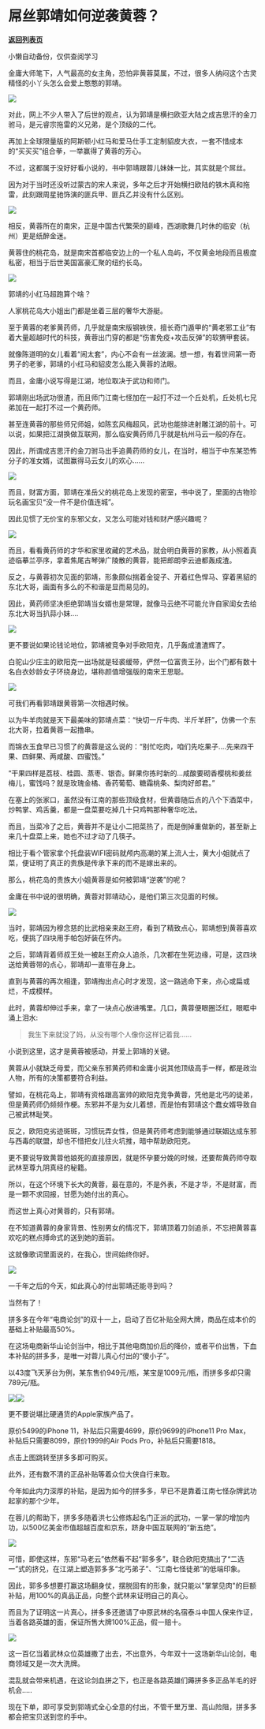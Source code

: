 # 屌丝郭靖如何逆袭黄蓉？

[**返回列表页**](/gzh/政事堂2019)

小懒自动备份，仅供查阅学习

  

  

金庸大师笔下，人气最高的女主角，恐怕非黄蓉莫属，不过，很多人纳闷这个古灵精怪的小丫头怎么会爱上憨憨的郭靖。

  

![](https://mmbiz.qpic.cn/mmbiz_jpg/rxhS23yu8cNc6OiafPyMxGFr91kXhqEabyqic9WMwia3s5ZQzEFLzHrf8AdL6PQL1iaCb35xKrH4bW6Ky1nceiaQaibw/640?wx_fmt=jpeg)

  

对此，网上不少人带入了后世的观点，认为郭靖是横扫欧亚大陆之成吉思汗的金刀驸马，是元睿宗拖雷的义兄弟，是个顶级的二代。

  

再加上全球限量版的阿斯顿小红马和爱马仕手工定制貂皮大衣，一套不惜成本的“买买买”组合拳，一举赢得了黄蓉的芳心。

  

不过，这都属于没好好看小说的，书中郭靖跟蓉儿妹妹一比，其实就是个屌丝。

  

因为对于当时还没听过蒙古的宋人来说，多年之后才开始横扫欧陆的铁木真和拖雷，此刻跟周星驰饰演的匪兵甲、匪兵乙并没有什么区别。

  

![](https://mmbiz.qpic.cn/mmbiz_png/rxhS23yu8cMygIuAficH48ZT9sjj4T8vMibTELUpOQdcHpibN1Icg48awzrUe8MiazAYrBbcw0z7RU6VBh6VprfgDA/640?wx_fmt=png)

  

相反，黄蓉所在的南宋，正是中国古代繁荣的巅峰，西湖歌舞几时休的临安（杭州）更是纸醉金迷。  

  

黄蓉住的桃花岛，就是南宋首都临安边上的一个私人岛屿，不仅黄金地段而且极度私密，相当于后世美国富豪汇聚的纽约长岛。  

  

![](https://mmbiz.qpic.cn/mmbiz_jpg/aqTBdq6cWGcR34f1BRN5SdR4zA6LQ81tvbfoM7x2khjorWI2OKvVq0LI6IhVHblw7c7fLkSJ4cPhLZy6FpxjJg/640?wx_fmt=jpeg)

  

郭靖的小红马超跑算个啥？

  

人家桃花岛大小姐出门都是坐着三层的奢华大游艇。

  

至于黄蓉的老爹黄药师，几乎就是南宋版钢铁侠，擅长奇门遁甲的“黄老邪工业”有着大量超越时代的科技，黄蓉出门穿的都是“伤害免疫+攻击反弹”的软猬甲套装。

  

就像陈道明的女儿看着“闹太套”，内心不会有一丝波澜。想一想，有着世间第一奇男子的老爹，郭靖的小红马和貂皮怎么能入黄蓉的法眼。

  

而且，金庸小说写得是江湖，地位取决于武功和师门。

  

郭靖刚出场武功很渣，而且师门江南七怪加在一起打不过一个丘处机，丘处机七兄弟加在一起打不过一个黄药师。

  

甚至连黄蓉的那些师兄师姐，如陈玄风梅超风，武功也能排进射雕江湖的前十。可以说，如果把江湖换做互联网，那么临安黄药师几乎就是杭州马云一般的存在。

  

因此，所谓成吉思汗的金刀驸马出手追黄药师的女儿，在当时，相当于中东某恐怖分子的准女婿，试图赢得马云女儿的欢心......

  

![](https://mmbiz.qpic.cn/mmbiz_png/rxhS23yu8cMygIuAficH48ZT9sjj4T8vMyTShn2rcXqNOpK3JoZDf1SYKzPWYTrpwQib3BYOb7ISHmxt2UBTZhxw/640?wx_fmt=png)

  

而且，财富方面，郭靖在准岳父的桃花岛上发现的密室，书中说了，里面的古物珍玩名画宝贝“没一件不是价值连城”。

  

因此见惯了无价宝的东邪父女，又怎么可能对钱和财产感兴趣呢？

  

![](https://mmbiz.qpic.cn/mmbiz_jpg/rxhS23yu8cMygIuAficH48ZT9sjj4T8vM4KMuywcH1YR2c2jECSfvq4iaQYhgqVzduTNL0S0BNgjicMImRyIj0gicw/640?wx_fmt=jpeg)

  

而且，看看黄药师的才华和家里收藏的艺术品，就会明白黄蓉的家教，从小照着真迹临摹兰亭序，拿着焦尾古琴弹广陵散的黄蓉，能把郎朗李云迪都轰成渣。

  

反之，与黄蓉初次见面的郭靖，形象颇似揣着金锭子、开着红色悍马、穿着黑貂的东北大哥，画面有多么的不和谐是显而易见的。

  

因此，黄药师坚决拒绝郭靖当女婿也是常理，就像马云绝不可能允许自家闺女去给东北大哥当扒蒜小妹....

  

![](https://mmbiz.qpic.cn/mmbiz_png/rxhS23yu8cMygIuAficH48ZT9sjj4T8vMq3MXw3s1WsEnWZYoeeCF4RNKXEDXhZYETsD1878lYp3M0hxvejbWNg/640?wx_fmt=png)

  

更不要说如果论钱论地位，郭靖被竞争对手欧阳克，几乎轰成渣渣辉了。

  

白驼山少庄主的欧阳克一出场就是轻裘缓带，俨然一位富贵王孙，出个门都有数十名白衣妙龄女子环绕身边，堪称颜值增强版的南宋王思聪。

  

![](https://mmbiz.qpic.cn/mmbiz_png/rxhS23yu8cMygIuAficH48ZT9sjj4T8vMlchDebNvJYVMt8fx6oMWgr4cLwj1I4vVNY0cia7dm9y1AJVqABuTciaw/640?wx_fmt=png)

  

可我们再看郭靖跟黄蓉第一次相遇时候。

  

以为牛羊肉就是天下最美味的郭靖点菜：“快切一斤牛肉、半斤羊肝”，仿佛一个东北大哥，拉着黄蓉一起撸串。

  

而锦衣玉食早已习惯了的黄蓉是这么说的：“别忙吃肉，咱们先吃果子....先来四干果、四鲜果、两咸酸、四蜜饯。”

  

“干果四样是荔枝、桂圆、蒸枣、银杏。鲜果你拣时新的...咸酸要砌香樱桃和姜丝梅儿，蜜饯吗？就是玫瑰金橘、香药葡萄、糖霜桃条、梨肉好郎君。”

  

在塞上的张家口，虽然没有江南的那些顶级食材，但黄蓉随后点的八个下酒菜中，炒鸭掌、鸡舌羹，都是一盘菜要吃掉几十只鸡鸭那种奢华吃法。  

  

而且，当菜冷了之后，黄蓉并不是让小二把菜热了，而是倒掉重做新的，甚至新上来几十盘菜上来，她也不过才动了几筷子。

  

相比于看个管家拿个托盘装WIFI密码就颅内高潮的某上流人士，黄大小姐就点了菜，便证明了真正的贵族是传承下来的而不是嫁出来的。  

  

  

那么，桃花岛的贵族大小姐黄蓉是如何被郭靖“逆袭”的呢？  

  

金庸在书中说的很明确，黄蓉对郭靖动心，是他们第三次见面的时候。

  

![](https://mmbiz.qpic.cn/mmbiz_gif/rxhS23yu8cNc6OiafPyMxGFr91kXhqEabyVz3AElpRIEYhI5Dn8fJvqNFD7Ap8cT33cbzO4fNMXeX08IWsB6LXQ/640?wx_fmt=gif)

  

当时，郭靖因为穆念慈的比武相亲来赵王府，看到了精致点心，郭靖想到黄蓉喜欢吃，便挑了四块用手帕包好装在怀内。

  

之后，郭靖背着师叔王处一被赵王府众人追杀，几次都在生死边缘，可是，这四块送给黄蓉带的点心，郭靖却一直带在身上。

  

直到与黄蓉的再次相逢，郭靖掏出点心时才发现，这一路逃命下来，点心或扁或烂，不成模样。

  

此时，黄蓉却伸过手来，拿了一块点心放进嘴里。几口，黄蓉便眼圈泛红，眼眶中涌上泪水:

  

> 我生下来就没了妈，从没有哪个人像你这样记着我……

  

小说到这里，这才是黄蓉被感动，并爱上郭靖的关键。  

  

黄蓉从小就缺乏母爱，而父亲东邪黄药师和金庸小说其他顶级高手一样，都是政治人物，所有的决策都要符合利益。  

  

譬如，在桃花岛上，郭靖有资格跟高富帅的欧阳克竞争黄蓉，凭他是北丐的徒弟，但是黄药师仍频频作梗。东邪并不是为女儿着想，而是怕有郭靖这个蠢女婿导致自己被武林耻笑。

  

反之，欧阳克劣迹斑斑，习惯玩弄女性，但是黄药师考虑到能够通过联姻达成东邪与西毒的联盟，却也不惜把女儿往火坑推，暗中帮助欧阳克。

  

更不要说导致黄蓉他娘死的直接原因，就是怀孕要分娩的时候，还要帮黄药师夺取武林至尊九阴真经的秘籍。

  

所以，在这个环境下长大的黄蓉，最在意的，不是外表，不是才华，不是财富，而是一颗不求回报，甘愿为她付出的真心。

  

而这世上真心对黄蓉的，只有郭靖。

  

在不知道黄蓉的身家背景、性别男女的情况下，郭靖顶着刀剑追杀，不忘把黄蓉喜欢吃的糕点搏命式的送到她的面前。

  

这就像歌词里面说的，在我心，世间始终你好。  

  

![](https://mmbiz.qpic.cn/mmbiz_gif/rxhS23yu8cNc6OiafPyMxGFr91kXhqEabgCNtHSnnicicclKNT6MsrFrSAN8NSztSSbqlGuURFM8mYcWic3mrWI6lg/640?wx_fmt=gif)

  

一千年之后的今天，如此真心的付出郭靖还能寻到吗？

  

当然有了！

  

拼多多在今年“电商论剑”的双十一上，启动了百亿补贴全网大牌，商品在成本价的基础上补贴最高50%。

  

在这场电商新华山论剑当中，相比于其他电商加价后的降价，或者平价出售，下血本补贴的拼多多，是唯一对蓉儿真心付出的“傻小子”。

  

以43度飞天茅台为例，某东售价949元/瓶，某宝是1009元/瓶，而拼多多却只需789元/瓶。

![](https://mmbiz.qpic.cn/mmbiz_png/rxhS23yu8cMygIuAficH48ZT9sjj4T8vM1lq9R3U4LWK6Son3udtgUiaAcWbO1j5qLwP0FGLEMsib830q94jFSPFw/640?wx_fmt=png)![](https://mmbiz.qpic.cn/mmbiz_png/rxhS23yu8cMygIuAficH48ZT9sjj4T8vMMryC6D5iaTcQVicg4Nfs1ZaXI0tkia5HX9d8oEX1hHD39ckEmtdaZtg4g/640?wx_fmt=png)

更不要说堪比硬通货的Apple家族产品了。

  

原价5499的iPhone 11，补贴后只需要4699，原价9699的iPhone11 Pro Max，补贴后只需要8099，原价1999的Air Pods
Pro，补贴后只需要1818。

点击上图跳转至拼多多即可购买。

  

此外，还有数不清的正品补贴等着众位大侠自行来取。

  

今年如此内力深厚的补贴，是因为如今的拼多多，早已不是靠着江南七怪杂牌武功起家的那个少年。

  

在蓉儿的帮助下，拼多多随着洪七公修炼起名门正派的武功，一掌一掌的增加内功，以500亿美金市值超越百度和京东，跻身中国互联网的“新五绝”。

  

![](https://mmbiz.qpic.cn/mmbiz_png/rxhS23yu8cNc6OiafPyMxGFr91kXhqEabSibaShibzBFzh0FP7EqYtyoPic28opnr9iaekEI9025wW2MBNW0P14icK4w/640?wx_fmt=png)

  

可惜，即使这样，东邪“马老云”依然看不起“郭多多”，联合欧阳克搞出了“二选一”式的挤兑，在江湖上塑造郭多多“北丐弟子”、“江南七怪徒弟”的低端印象。

  

因此，郭多多想要打赢这场翻身仗，摆脱固有的形象，就只能以"掌掌见肉"的巨额补贴，用100%的真品正品，向整个武林来证明自己的真心。

  

而且为了证明这一片真心，拼多多还邀请了中原武林的名宿泰斗中国人保来作证，当着各路英雄的面，保证所售大牌100%正品，假一赔十。  

  

![](https://mmbiz.qpic.cn/mmbiz_png/rxhS23yu8cNc6OiafPyMxGFr91kXhqEabp9xOzWwJpCnBTJA5VYSCunlP5E8nSMzicyS2D3JTv5WtqKPiblfgsYVQ/640?wx_fmt=png)

  

这一百亿当着武林众位英雄撒了出去，不出意外，今年双十一这场新华山论剑，电商领域又是一次大洗牌。

  

混乱就会带来机遇，在这论剑血拼之下，也正是各路英雄们薅拼多多正品羊毛的好机会.....

  

现在下单，即可享受到郭靖式全心全意的付出，不管千里万里、高山险阻，拼多多都会把宝贝送到您的手中。

